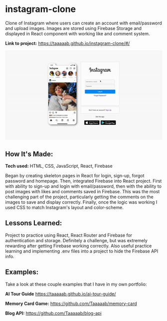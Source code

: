 # instagram-clone

Clone of Instagram where users can create an account with email/password and upload images. Images are stored using Firebase Storage and displayed in React component with working like and comment system.

**Link to project:** https://taaaaab.github.io/instagram-clone/#/

![Alt text](https://github.com/Taaaaab/Taaaaab/blob/main/instagram.gif)

## How It's Made:

**Tech used:** HTML, CSS, JavaScript, React, Firebase

Began by creating skeleton pages in React for login, sign-up, forgot password and homepage. Then, integrated Firebase into React project. First with ability to sign-up and login with email/password, then with the ability to post images with likes and comments saved in Firebase. This was the most challenging part of the project, particularly getting the comments on the images to save and display correctly. Finally, once the logic was working I used CSS to match Instagram's layout and color-scheme. 

## Lessons Learned:

Project to practice using React, React Router and Firebase for authentication and storage. Definitely a challenge, but was extremely rewarding after getting Firebase working correctly. Also useful practice learning and implementing .env files into a project to hide the Firebase API info. 

## Examples:

Take a look at these couple examples that I have in my own portfolio:

**AI Tour Guide** https://taaaaab.github.io/ai-tour-guide/

**Memory Card Game:** https://github.com/Taaaaab/memory-card

**Blog API:** https://github.com/Taaaaab/blog-api

